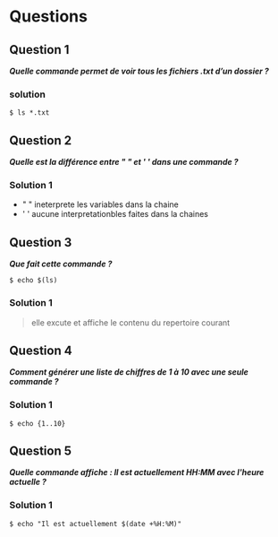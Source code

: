 # Questions

## Question 1
***Quelle commande permet de voir tous les fichiers .txt d’un dossier ?***

### solution 

```
$ ls *.txt
```


## Question 2
***Quelle est la différence entre " " et ' ' dans une commande ?***

### Solution 1

- " " ineterprete les variables dans la chaine
- ' ' aucune interpretationbles faites dans la chaines

## Question 3
***Que fait cette commande ?***
```
$ echo $(ls)
```

### Solution 1
> elle excute et affiche le contenu du repertoire courant 

## Question 4
***Comment générer une liste de chiffres de 1 à 10 avec une seule commande ?***

### Solution 1
```
$ echo {1..10}
```

## Question 5
***Quelle commande affiche : Il est actuellement HH:MM avec l'heure actuelle ?***

### Solution 1
```
$ echo "Il est actuellement $(date +%H:%M)"

```


